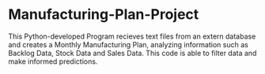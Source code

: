 # Manufacturing-Plan-Project
This Python-developed Program recieves text files from an extern database and creates a Monthly Manufacturing Plan, analyzing information such as Backlog Data, Stock Data and Sales Data. This code is able to filter data and make informed predictions.
